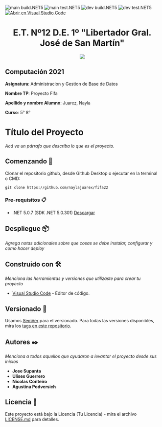 <!-- Completa abajo cambiando ET12DE1Computacion a tu user|organización y template a tu repo, te recomiendo usar el Find & Replace de tu editor -->
![main build.NET5](https://github.com/Naylajuarex/fifa22/workflows/main-build.NET5/badge.svg?branch=main) ![main test.NET5](https://github.com/Naylajuarex/fifa22/workflows/main-test.NET5/badge.svg?branch=main)
![dev build.NET5](https://github.com/Naylajuarex/fifa22/workflows/dev-build.NET5/badge.svg?branch=dev) ![dev test.NET5](https://github.com/Naylajuarex/fifa22/workflows/dev-test.NET5/badge.svg?branch=dev)
[![Abrir en Visual Studio Code](https://open.vscode.dev/badges/open-in-vscode.svg)](https://open.vscode.dev/Naylajuarex/fifa22)
<!-- Borra este comentario y linea después haber cambiado arriba las ocurrencias de tu usuario/repo -->

<h1 align="center">E.T. Nº12 D.E. 1º "Libertador Gral. José de San Martín"</h1>
<p align="center">
  <img src="https://et12.edu.ar/imgs/et12.png">
</p>

## Computación 2021

**Asignatura**: Administracion y Gestion de Base de Datos

**Nombre TP**: Proyecto Fifa

**Apellido y nombre Alumno**: Juarez, Nayla

**Curso**: 5° 8°

# Título del Proyecto

_Acá va un párrafo que describa lo que es el proyecto._

## Comenzando 🚀

Clonar el repositorio github, desde Github Desktop o ejecutar en la terminal o CMD:
<!-- cambia el link de abajo al de tu repositorio y BORRA ESTE COMENTARIO -->
```
git clone https://github.com/naylajuarex/fifa22
```

### Pre-requisitos 📋

- .NET 5.0.7 (SDK .NET 5.0.301) [Descargar](https://dotnet.microsoft.com/download/dotnet/5.0)

## Despliegue 📦

_Agrega notas adicionales sobre que cosas se debe instalar, configurar y como hacer deploy_

## Construido con 🛠️

_Menciona las herramientas y versiones que utilizaste para crear tu proyecto_

* [Visual Studio Code](https://code.visualstudio.com/#alt-downloads) - Editor de código.

## Versionado 📌

Usamos [SemVer](http://semver.org/) para el versionado. Para todas las versiones disponibles, mira los [tags en este repositorio](https://github.com/ET12DE1Computacion/simpleTemplateCSharp/tags).

## Autores ✒️

_Menciona a todos aquellos que ayudaron a levantar el proyecto desde sus inicios_

* **Jose Supanta**
* **Ulises Guerrero** 
* **Nicolas Conteiro**
* **Agustina Podversich**

## Licencia 📄

Este proyecto está bajo la Licencia (Tu Licencia) - mira el archivo [LICENSE.md](LICENSE.md) para detalles.
